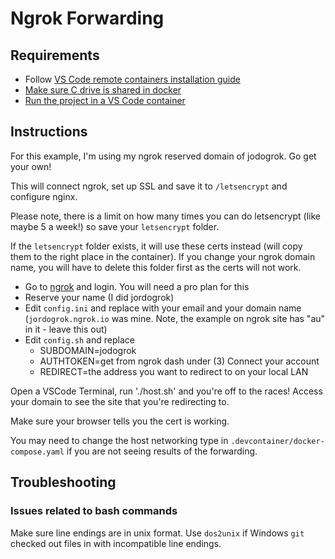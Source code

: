 # Ngrok Forwarding

## Requirements

- Follow [VS Code remote containers installation guide](https://code.visualstudio.com/docs/remote/containers#_installation)
- [Make sure C drive is shared in docker](https://github.com/docker/for-win/issues/3174#issuecomment-477417558)
- [Run the project in a VS Code container](https://code.visualstudio.com/docs/remote/containers#_quick-start-open-an-existing-folder-in-a-container)

## Instructions

For this example, I'm using my ngrok reserved domain of jodogrok. Go get your own!

This will connect ngrok, set up SSL and save it to `/letsencrypt` and configure nginx.

Please note, there is a limit on how many times you can do letsencrypt (like maybe 5 a week!) so save your `letsencrypt` folder.

If the `letsencrypt` folder exists, it will use these certs instead (will copy them to the right place in the container). If you change your ngrok domain name, you will have to delete this folder first as the certs will not work.

- Go to [ngrok](https://dashboard.ngrok.com/get-started) and login. You will need a pro plan for this
- Reserve your name (I did jordogrok)
- Edit `config.ini` and replace with your email and your domain name (`jordogrok.ngrok.io` was mine. Note, the example on ngrok site has "au" in it - leave this out)
- Edit `config.sh` and replace
  - SUBDOMAIN=jodogrok
  - AUTHTOKEN=get from ngrok dash under (3) Connect your account
  - REDIRECT=the address you want to redirect to on your local LAN

Open a VSCode Terminal, run './host.sh' and you're off to the races! Access your domain to see the site that you're redirecting to.

Make sure your browser tells you the cert is working.

You may need to change the host networking type in `.devcontainer/docker-compose.yaml` if you are not seeing results of the forwarding. 

## Troubleshooting

### Issues related to bash commands

Make sure line endings are in unix format. Use `dos2unix` if Windows `git` checked out files in with incompatible line endings.
